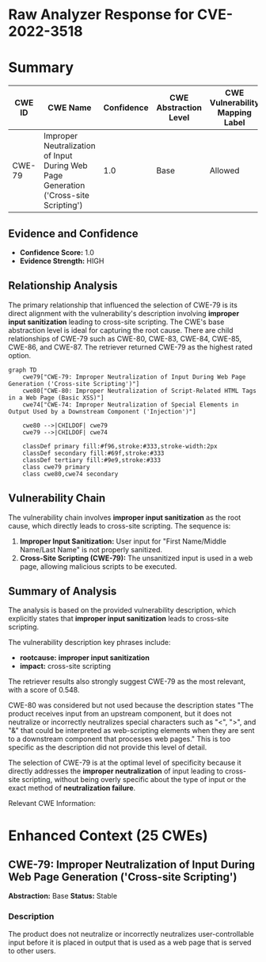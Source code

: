 # Raw Analyzer Response for CVE-2022-3518

# Summary
| CWE ID | CWE Name | Confidence | CWE Abstraction Level | CWE Vulnerability Mapping Label | CWE-Vulnerability Mapping Notes |
|---|---|---|---|---|---|
| CWE-79 | Improper Neutralization of Input During Web Page Generation ('Cross-site Scripting') | 1.0 | Base | Allowed | Primary CWE |

## Evidence and Confidence

*   **Confidence Score:** 1.0
*   **Evidence Strength:** HIGH

## Relationship Analysis
The primary relationship that influenced the selection of CWE-79 is its direct alignment with the vulnerability's description involving **improper input sanitization** leading to cross-site scripting. The CWE's base abstraction level is ideal for capturing the root cause. There are child relationships of CWE-79 such as CWE-80, CWE-83, CWE-84, CWE-85, CWE-86, and CWE-87. The retriever returned CWE-79 as the highest rated option.

```mermaid
graph TD
    cwe79["CWE-79: Improper Neutralization of Input During Web Page Generation ('Cross-site Scripting')"]
    cwe80["CWE-80: Improper Neutralization of Script-Related HTML Tags in a Web Page (Basic XSS)"]
    cwe74["CWE-74: Improper Neutralization of Special Elements in Output Used by a Downstream Component ('Injection')"]

    cwe80 -->|CHILDOF| cwe79
    cwe79 -->|CHILDOF| cwe74
    
    classDef primary fill:#f96,stroke:#333,stroke-width:2px
    classDef secondary fill:#69f,stroke:#333
    classDef tertiary fill:#9e9,stroke:#333
    class cwe79 primary
    class cwe80,cwe74 secondary
```

## Vulnerability Chain
The vulnerability chain involves **improper input sanitization** as the root cause, which directly leads to cross-site scripting. The sequence is:

1.  **Improper Input Sanitization:** User input for "First Name/Middle Name/Last Name" is not properly sanitized.
2.  **Cross-Site Scripting (CWE-79):** The unsanitized input is used in a web page, allowing malicious scripts to be executed.

## Summary of Analysis
The analysis is based on the provided vulnerability description, which explicitly states that **improper input sanitization** leads to cross-site scripting.

The vulnerability description key phrases include:
*   **rootcause:** **improper input sanitization**
*   **impact:** cross-site scripting

The retriever results also strongly suggest CWE-79 as the most relevant, with a score of 0.548.

CWE-80 was considered but not used because the description states "The product receives input from an upstream component, but it does not neutralize or incorrectly neutralizes special characters such as "<", ">", and "&" that could be interpreted as web-scripting elements when they are sent to a downstream component that processes web pages." This is too specific as the description did not provide this level of detail.

The selection of CWE-79 is at the optimal level of specificity because it directly addresses the **improper neutralization** of input leading to cross-site scripting, without being overly specific about the type of input or the exact method of **neutralization failure**.

Relevant CWE Information:

# Enhanced Context (25 CWEs)

## CWE-79: Improper Neutralization of Input During Web Page Generation ('Cross-site Scripting')
**Abstraction:** Base
**Status:** Stable

### Description
The product does not neutralize or incorrectly neutralizes user-controllable input before it is placed in output that is used as a web page that is served to other users.